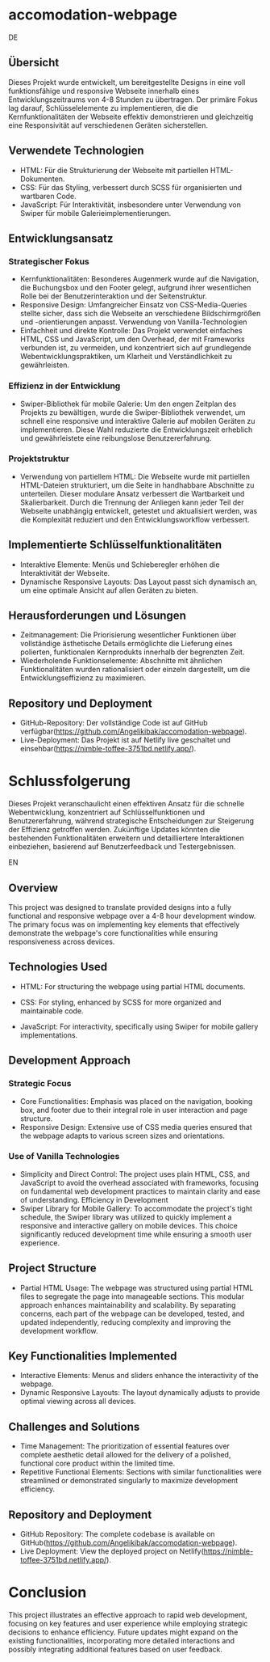 # accomodation-webpage

DE

## Übersicht
Dieses Projekt wurde entwickelt, um bereitgestellte Designs in eine voll funktionsfähige und responsive Webseite innerhalb eines Entwicklungszeitraums von 4-8 Stunden zu übertragen. Der primäre Fokus lag darauf, Schlüsselelemente zu implementieren, die die Kernfunktionalitäten der Webseite effektiv demonstrieren und gleichzeitig eine Responsivität auf verschiedenen Geräten sicherstellen.

## Verwendete Technologien
- HTML: Für die Strukturierung der Webseite mit partiellen HTML-Dokumenten.
- CSS: Für das Styling, verbessert durch SCSS für organisierten und wartbaren Code.
- JavaScript: Für Interaktivität, insbesondere unter Verwendung von Swiper für mobile Galerieimplementierungen.

## Entwicklungsansatz

### Strategischer Fokus
- Kernfunktionalitäten: Besonderes Augenmerk wurde auf die Navigation, die Buchungsbox und den Footer gelegt, aufgrund ihrer wesentlichen Rolle bei der Benutzerinteraktion und der Seitenstruktur.
- Responsive Design: Umfangreicher Einsatz von CSS-Media-Queries stellte sicher, dass sich die Webseite an verschiedene Bildschirmgrößen und -orientierungen anpasst.
Verwendung von Vanilla-Technologien
- Einfachheit und direkte Kontrolle: Das Projekt verwendet einfaches HTML, CSS und JavaScript, um den Overhead, der mit Frameworks verbunden ist, zu vermeiden, und konzentriert sich auf grundlegende Webentwicklungspraktiken, um Klarheit und Verständlichkeit zu gewährleisten.
### Effizienz in der Entwicklung
- Swiper-Bibliothek für mobile Galerie: Um den engen Zeitplan des Projekts zu bewältigen, wurde die Swiper-Bibliothek verwendet, um schnell eine responsive und interaktive Galerie auf mobilen Geräten zu implementieren. Diese Wahl reduzierte die Entwicklungszeit erheblich und gewährleistete eine reibungslose Benutzererfahrung.

### Projektstruktur
- Verwendung von partiellem HTML: Die Webseite wurde mit partiellen HTML-Dateien strukturiert, um die Seite in handhabbare Abschnitte zu unterteilen. Dieser modulare Ansatz verbessert die Wartbarkeit und Skalierbarkeit. Durch die Trennung der Anliegen kann jeder Teil der Webseite unabhängig entwickelt, getestet und aktualisiert werden, was die Komplexität reduziert und den Entwicklungsworkflow verbessert.

## Implementierte Schlüsselfunktionalitäten
- Interaktive Elemente: Menüs und Schieberegler erhöhen die Interaktivität der Webseite.
- Dynamische Responsive Layouts: Das Layout passt sich dynamisch an, um eine optimale Ansicht auf allen Geräten zu bieten.

## Herausforderungen und Lösungen
- Zeitmanagement: Die Priorisierung wesentlicher Funktionen über vollständige ästhetische Details ermöglichte die Lieferung eines polierten, funktionalen Kernprodukts innerhalb der begrenzten Zeit.
- Wiederholende Funktionselemente: Abschnitte mit ähnlichen Funktionalitäten wurden rationalisiert oder einzeln dargestellt, um die Entwicklungseffizienz zu maximieren.

## Repository und Deployment
- GitHub-Repository: Der vollständige Code ist auf GitHub verfügbar(https://github.com/Angelikibak/accomodation-webpage).
- Live-Deployment: Das Projekt ist auf Netlify live geschaltet und einsehbar(https://nimble-toffee-3751bd.netlify.app/).

# Schlussfolgerung
Dieses Projekt veranschaulicht einen effektiven Ansatz für die schnelle Webentwicklung, konzentriert auf Schlüsselfunktionen und Benutzererfahrung, während strategische Entscheidungen zur Steigerung der Effizienz getroffen werden. Zukünftige Updates könnten die bestehenden Funktionalitäten erweitern und detailliertere Interaktionen einbeziehen, basierend auf Benutzerfeedback und Testergebnissen.

EN

## Overview
This project was designed to translate provided designs into a fully functional and responsive webpage over a 4-8 hour development window. The primary focus was on implementing key elements that effectively demonstrate the webpage's core functionalities while ensuring responsiveness across devices.

## Technologies Used
- HTML: For structuring the webpage using partial HTML documents.

- CSS: For styling, enhanced by SCSS for more organized and maintainable code.

- JavaScript: For interactivity, specifically using Swiper for mobile gallery implementations.


## Development Approach

### Strategic Focus
- Core Functionalities: Emphasis was placed on the navigation, booking box, and footer due to their integral role in user interaction and page structure.
- Responsive Design: Extensive use of CSS media queries ensured that the webpage adapts to various screen sizes and orientations.
### Use of Vanilla Technologies
- Simplicity and Direct Control: The project uses plain HTML, CSS, and JavaScript to avoid the overhead associated with frameworks, focusing on fundamental web development practices to maintain clarity and ease of understanding.
Efficiency in Development
- Swiper Library for Mobile Gallery: To accommodate the project's tight schedule, the Swiper library was utilized to quickly implement a responsive and interactive gallery on mobile devices. This choice significantly reduced development time while ensuring a smooth user experience.

## Project Structure
- Partial HTML Usage: The webpage was structured using partial HTML files to segregate the page into manageable sections. This modular approach enhances maintainability and scalability. By separating concerns, each part of the webpage can be developed, tested, and updated independently, reducing complexity and improving the development workflow.

## Key Functionalities Implemented
- Interactive Elements: Menus and sliders enhance the interactivity of the webpage.
- Dynamic Responsive Layouts: The layout dynamically adjusts to provide optimal viewing across all devices.

## Challenges and Solutions
- Time Management: The prioritization of essential features over complete aesthetic detail allowed for the delivery of a polished, functional core product within the limited time.
- Repetitive Functional Elements: Sections with similar functionalities were streamlined or demonstrated singularly to maximize development efficiency.
## Repository and Deployment
- GitHub Repository: The complete codebase is available on GitHub(https://github.com/Angelikibak/accomodation-webpage).
- Live Deployment: View the deployed project on Netlify(https://nimble-toffee-3751bd.netlify.app/). 

# Conclusion
This project illustrates an effective approach to rapid web development, focusing on key features and user experience while employing strategic decisions to enhance efficiency. Future updates might expand on the existing functionalities, incorporating more detailed interactions and possibly integrating additional features based on user feedback.
